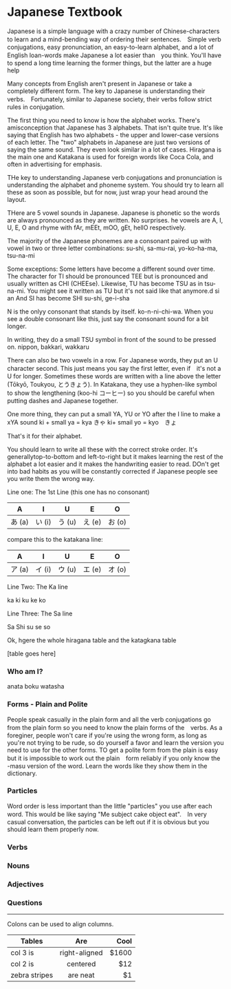 # Japanese Textbook

Japanese is a simple language with a crazy number of Chinese-characters to learn and a mind-bending way of ordering their sentences.　Simple verb conjugations, easy pronunciation, an easy-to-learn alphabet, and a lot of English loan-words make Japanese a lot easier than　you think. You'll have to spend a long time learning the former things, but the latter are a huge help

Many concepts from English aren't present in Japanese or take a completely different form. The key to Japanese is understanding their verbs.　Fortunately, similar to Japanese society, their verbs follow strict rules in conjugation.

The first thing you need to know is how the alphabet works. There's amisconception that Japanese has 3 alphabets. That isn't quite true. 
It's like saying that English has two alphabets - the upper and lower-case versions of each letter. The "two" alphabets in Japanese are just 
two versions of saying the same sound. They even look similar in a lot of cases. Hiragana is the main one and Katakana is used for foreign words
like Coca Cola, and often in advertising for emphasis.

THe key to understanding Japanese verb conjugations and pronunciation is understanding the alphabet and phoneme system. You should try to 
learn all these as soon as possible, but for now, just wrap your head around the layout.

THere are 5 vowel sounds in Japanese. Japanese is phonetic so the words are always pronounced as they are written. No surprises.
he vowels are A, I, U, E, O and rhyme with fAr, mEEt, mOO, gEt, hellO respectively.

The majority of the Japanese phonemes are a consonant paired up with vowel in two or three letter combinations: 
su-shi, sa-mu-rai, yo-ko-ha-ma, tsu-na-mi

Some exceptions: 
Some letters have become a different sound over time. 
The character for TI should be pronounced TEE but is pronounced and usually written as CHI (CHEEse).
Likewise, TU has become TSU as in tsu-na-mi. You might see it written as TU but it's not said like that anymore.d si an
And SI has become SHI  su-shi, ge-i-sha

N is the onlyy consonant that stands by itself. ko-n-ni-chi-wa. 
When you see a double consonant like this, just say the consonant sound for a bit longer.

In writing, they do a small TSU symbol in front of the sound to be pressed on. nippon, bakkari, wakkaru

There can also be two vowels in a row. For Japanese words, they put an U character second. This just means you say the first letter, even if　it's not a U for longer. Sometimes these words are written with a line above the letter (Tōkyō, Toukyou,  とうきょう). In Katakana, they use a hyphen-like symbol　to show the lengthening (koo-hi コーヒー) so you should be careful when putting dashes and Japanese together.

One more thing, they can put a small YA, YU or YO after the I line to make a xYA sound
ki + small ya = kya きゃ
ki+ smail yo = kyo　きょ

That's it for their alphabet.

You should learn to write all these with the correct stroke order. It's generallytop-to-bottom and left-to-right but it makes learning the rest of the alphabet a lot easier and it makes the handwriting easier to read. DOn't get into bad habits as you will be constantly corrected if Japanese people see you write them the wrong way.

Line one: The 1st Line (this one has no consonant)

| A | I | U | E | O |
|---|---|---|---|---|
| あ (a) | い (i) | う (u) | え (e) | お (o) |

compare this to the katakana line:

| A | I | U | E | O |
|---|---|---|---|---|
| ア (a) | イ (i) | ウ (u) | エ (e) | オ (o) |

Line Two: The Ka line

ka ki ku ke ko

Line Three: The Sa line

Sa Shi su se so

Ok, hgere the whole hiragana table and the katagkana table

[table goes here]

### Who am I?

anata
boku
watasha


### Forms - Plain and Polite

People speak casually in the plain form and all the verb conjugations go from the plain form so you need to know the plain forms of the　verbs. As a foreginer, people won't care if you're using the wrong form, as long as you're not trying to be rude, so do yourself a favor and
learn the version you need to use for the other forms. TO get a polite form from the plain is easy but it is impossible to work out the plain　form reliably if you only know the -masu version of the word. Learn the words like they show them in the dictionary.

### Particles
Word order is less important than the little "particles" you use after each word. This would be like saying "Me subject cake object eat".　In very casual conversation, the particles can be left out if it is obvious but you should learn them properly now.


### Verbs

### Nouns

### Adjectives

### Questions

------

Colons can be used to align columns.

| Tables        | Are           | Cool  |
| ------------- |:-------------:| -----:|
| col 3 is      | right-aligned | $1600 |
| col 2 is      | centered      |   $12 |
| zebra stripes | are neat      |    $1 |

